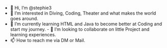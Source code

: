 - 👋 Hi, I’m @stephie3
- 👀 I’m interested in Diving, Coding, Theater and what makes the world goes around.
- 🌱 I’m currently learning HTML and Java to become better at Coding and start my journey. - 💞️ I’m looking to collaborate on little Project and learning experiences.
- 📫 How to reach me via DM or Mail.

<!---
stephie3/stephie3 is a ✨ special ✨ repository because its `README.md` (this file) appears on your GitHub profile.
You can click the Preview link to take a look at your changes.
--->

